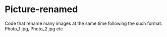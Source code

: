 # Picture-renamed
Code that rename many images at the same time following the such format: Photo_1.jpg, Photo_2.jpg etc
